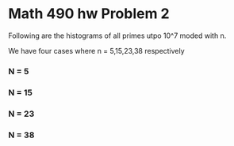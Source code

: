 Math 490 hw Problem 2
==================

Following are the histograms of all primes utpo 10^7 moded with n. 

We have four cases where n = 5,15,23,38 respectively

### N = 5


### N = 15


### N = 23


### N = 38
	

			




